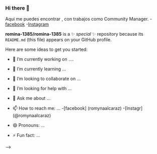 ### Hi there 👋
Aqui  me  puedes encontrar , con trabajos como  Community  Manager.
-[facebook](romynaalcaraz)
-[Instagram](@romynaalcaraz)

**romina-1385/romina-1385** is a ✨ _special_ ✨ repository because its `README.md` (this file) appears on your GitHub profile.

Here are some ideas to get you started:

- 🔭 I’m currently working on ....
- 🌱 I’m currently learning ...
- 👯 I’m looking to collaborate on ...

- 🤔 I’m looking for help with ...
- 💬 Ask me about ...
- 📫 How to reach me: ...
-[facebook] (romynaalcaraz) 
-[Instagr] (@romynaalcaraz) 

- 😄 Pronouns: ...
- ⚡ Fun fact: ...

-->

